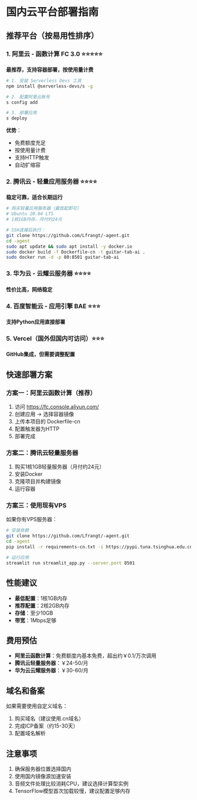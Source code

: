 # 国内云平台部署指南

## 推荐平台（按易用性排序）

### 1. 阿里云 - 函数计算 FC 3.0 ⭐⭐⭐⭐⭐
**最推荐，支持容器部署，按使用量计费**

```bash
# 1. 安装 Serverless Devs 工具
npm install @serverless-devs/s -g

# 2. 配置阿里云账号
s config add

# 3. 部署应用
s deploy
```

**优势**：
- 免费额度充足
- 按使用量计费
- 支持HTTP触发
- 自动扩缩容

### 2. 腾讯云 - 轻量应用服务器 ⭐⭐⭐⭐
**稳定可靠，适合长期运行**

```bash
# 购买轻量应用服务器（最低配即可）
# Ubuntu 20.04 LTS
# 1核1GB内存，月付约24元

# SSH连接后执行：
git clone https://github.com/Lfrangt/-agent.git
cd -agent
sudo apt update && sudo apt install -y docker.io
sudo docker build -f Dockerfile-cn -t guitar-tab-ai .
sudo docker run -d -p 80:8501 guitar-tab-ai
```

### 3. 华为云 - 云耀云服务器 ⭐⭐⭐⭐
**性价比高，网络稳定**

### 4. 百度智能云 - 应用引擎 BAE ⭐⭐⭐
**支持Python应用直接部署**

### 5. Vercel（国外但国内可访问）⭐⭐⭐
**GitHub集成，但需要调整配置**

## 快速部署方案

### 方案一：阿里云函数计算（推荐）
1. 访问 https://fc.console.aliyun.com/
2. 创建应用 → 选择容器镜像
3. 上传本项目的 Dockerfile-cn
4. 配置触发器为HTTP
5. 部署完成

### 方案二：腾讯云轻量服务器
1. 购买1核1GB轻量服务器（月付约24元）
2. 安装Docker
3. 克隆项目并构建镜像
4. 运行容器

### 方案三：使用现有VPS
如果你有VPS服务器：

```bash
# 安装依赖
git clone https://github.com/Lfrangt/-agent.git
cd -agent
pip install -r requirements-cn.txt -i https://pypi.tuna.tsinghua.edu.cn/simple/

# 运行应用
streamlit run streamlit_app.py --server.port 8501
```

## 性能建议

- **最低配置**：1核1GB内存
- **推荐配置**：2核2GB内存
- **存储**：至少10GB
- **带宽**：1Mbps足够

## 费用预估

- **阿里云函数计算**：免费额度内基本免费，超出约￥0.1/万次调用
- **腾讯云轻量服务器**：￥24-50/月
- **华为云云耀服务器**：￥30-60/月

## 域名和备案

如果需要使用自定义域名：
1. 购买域名（建议使用.cn域名）
2. 完成ICP备案（约15-30天）
3. 配置域名解析

## 注意事项

1. 确保服务器位置选择国内
2. 使用国内镜像源加速安装
3. 音频文件处理比较消耗CPU，建议选择计算型实例
4. TensorFlow模型首次加载较慢，建议配置足够内存